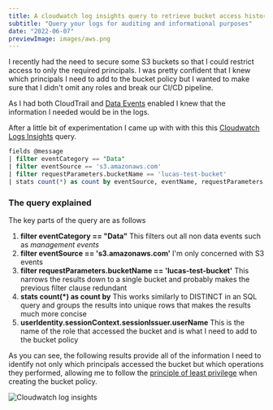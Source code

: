 ```yaml
---
title: A cloudwatch log insights query to retrieve bucket access history
subtitle: "Query your logs for auditing and informational purposes"
date: "2022-06-07"
previewImage: images/aws.png
---
```


I recently had the need to secure some S3 buckets so that I could restrict access to only the required principals. I was pretty confident that I knew which principals I need to add to the bucket policy but I wanted to make sure that I didn't omit any roles and break our CI/CD pipeline.

As I had both CloudTrail and [Data Events](https://docs.aws.amazon.com/awscloudtrail/latest/userguide/logging-data-events-with-cloudtrail.html) enabled I knew that the information I needed would be in the logs.

After a little bit of experimentation I came up with with this this [Cloudwatch Logs Insights](https://docs.aws.amazon.com/AmazonCloudWatch/latest/logs/AnalyzingLogData.html) query.

```sql
fields @message
| filter eventCategory == "Data"
| filter eventSource == 's3.amazonaws.com'
| filter requestParameters.bucketName == 'lucas-test-bucket'
| stats count(*) as count by eventSource, eventName, requestParameters.bucketName, userIdentity.sessionContext.sessionIssuer.userName
```

### The query explained

The key parts of the query are as follows

1. **filter eventCategory == "Data"** This filters out all non data events such as _management events_
2. **filter eventSource == 's3.amazonaws.com'** I'm only concerned with S3 events
3. **filter requestParameters.bucketName == 'lucas-test-bucket'** This narrows the results down to a single bucket and probably makes the previous filter clause redundant
4. **stats count(\*) as count by** This works similarly to DISTINCT in an SQL query and groups the results into unique rows that makes the results much more concise
5. **userIdentity.sessionContext.sessionIssuer.userName** This is the name of the role that accessed the bucket and is what I need to add to the bucket policy

As you can see, the following results provide all of the information I need to identify not only which principals accessed the bucket but which operations they performed, allowing me to follow the [principle of least privilege](https://docs.aws.amazon.com/lambda/latest/operatorguide/least-privilege.html) when creating the bucket policy.

![Cloudwatch log insights](/images/cloudwatchloginsights.png)
